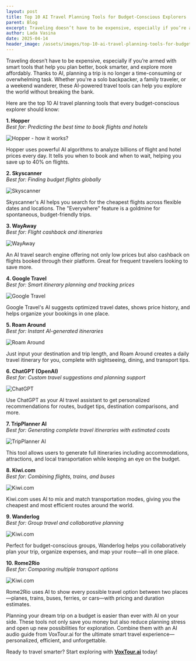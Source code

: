 ```yaml
---
layout: post
title: Top 10 AI Travel Planning Tools for Budget-Conscious Explorers
parent: Blog
excerpt: Traveling doesn’t have to be expensive, especially if you’re armed with smart tools that help you plan better, book smarter, and explore more affordably. Thanks to AI, planning a trip is no longer a time-consuming or overwhelming task. Whether you're a solo backpacker, a family traveler, or a weekend wanderer, these AI-powered travel tools can help you explore the world without breaking the bank.
author: Lada Vasina
date: 2025-04-14
header_image: /assets/images/top-10-ai-travel-planning-tools-for-budget-conscious-explorers.jpg
---
```


Traveling doesn’t have to be expensive, especially if you’re armed with smart tools that help you plan better, book smarter, and explore more affordably. Thanks to AI, planning a trip is no longer a time-consuming or overwhelming task. Whether you're a solo backpacker, a family traveler, or a weekend wanderer, these AI-powered travel tools can help you explore the world without breaking the bank.

Here are the top 10 AI travel planning tools that every budget-conscious explorer should know:


**1. Hopper**<br>
*Best for: Predicting the best time to book flights and hotels*<br>

![Hopper - how it works?](/assets/images/top-10-ai-travel-planning-tools-for-budget-conscious-explorers-hopper.jpg)

Hopper uses powerful AI algorithms to analyze billions of flight and hotel prices every day. It tells you when to book and when to wait, helping you save up to 40% on flights.

**2. Skyscanner**<br>
*Best for: Finding budget flights globally*<br>

![Skyscanner](/assets/images/top-10-ai-travel-planning-tools-for-budget-conscious-explorers-skyscanner.jpg)

Skyscanner's AI helps you search for the cheapest flights across flexible dates and locations. The "Everywhere" feature is a goldmine for spontaneous, budget-friendly trips.

**3. WayAway**<br>
*Best for: Flight cashback and itineraries*<br>

![WayAway](/assets/images/top-10-ai-travel-planning-tools-for-budget-conscious-explorers-wayaway.jpg)

An AI travel search engine offering not only low prices but also cashback on flights booked through their platform. Great for frequent travelers looking to save more.

**4. Google Travel**<br>
*Best for: Smart itinerary planning and tracking prices*<br>

![Google Travel](/assets/images/top-10-ai-travel-planning-tools-for-budget-conscious-explorers-google.jpg)

Google Travel's AI suggests optimized travel dates, shows price history, and helps organize your bookings in one place.

**5. Roam Around**<br>
*Best for: Instant AI-generated itineraries*<br>

![Roam Around](/assets/images/top-10-ai-travel-planning-tools-for-budget-conscious-explorers-roamaround.jpg)

Just input your destination and trip length, and Roam Around creates a daily travel itinerary for you, complete with sightseeing, dining, and transport tips.

**6. ChatGPT (OpenAI)**<br>
*Best for: Custom travel suggestions and planning support*<br>

![ChatGPT](/assets/images/top-10-ai-travel-planning-tools-for-budget-conscious-explorers-chatgpt.jpg)

Use ChatGPT as your AI travel assistant to get personalized recommendations for routes, budget tips, destination comparisons, and more.

**7. TripPlanner AI**<br>
*Best for: Generating complete travel itineraries with estimated costs*<br>

![TripPlanner AI](/assets/images/top-10-ai-travel-planning-tools-for-budget-conscious-explorers-tripplannerai.jpg)

This tool allows users to generate full itineraries including accommodations, attractions, and local transportation while keeping an eye on the budget.

**8. Kiwi.com**<br>
*Best for: Combining flights, trains, and buses*<br>

![Kiwi.com](/assets/images/top-10-ai-travel-planning-tools-for-budget-conscious-explorers-kiwi.jpg)

Kiwi.com uses AI to mix and match transportation modes, giving you the cheapest and most efficient routes around the world.

**9. Wanderlog**<br>
*Best for: Group travel and collaborative planning*<br>

![Kiwi.com](/assets/images/top-10-ai-travel-planning-tools-for-budget-conscious-explorers-wanderlog.jpg)

Perfect for budget-conscious groups, Wanderlog helps you collaboratively plan your trip, organize expenses, and map your route—all in one place.

**10. Rome2Rio**<br>
*Best for: Comparing multiple transport options*<br>

![Kiwi.com](/assets/images/top-10-ai-travel-planning-tools-for-budget-conscious-explorers-rome2rio.jpg)

Rome2Rio uses AI to show every possible travel option between two places—planes, trains, buses, ferries, or cars—with pricing and duration estimates.

Planning your dream trip on a budget is easier than ever with AI on your side. These tools not only save you money but also reduce planning stress and open up new possibilities for exploration. Combine them with an AI audio guide from VoxTour.ai for the ultimate smart travel experience—personalized, efficient, and unforgettable.

Ready to travel smarter? Start exploring with **[VoxTour.ai](https://voxtour.ai)** today!


